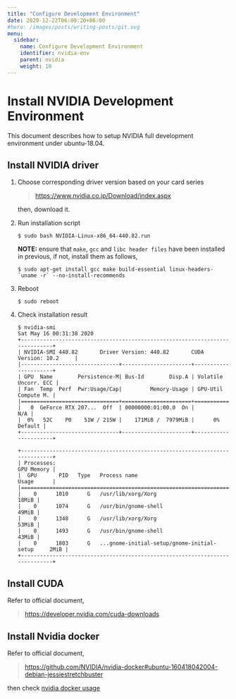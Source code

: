 ```yaml
---
title: "Configure Development Environment"
date: 2020-12-22T06:00:20+06:00
#hero: /images/posts/writing-posts/git.svg
menu:
  sidebar:
    name: Configure Development Environment
    identifier: nvidia-env
    parent: nvidia
    weight: 10
---
```


# Install NVIDIA Development Environment

This document describes how to setup NVIDIA full development environment under ubuntu-18.04.

## Install NVIDIA driver

1. Choose corresponding driver version based on your card series

   > https://www.nvidia.co.jp/Download/index.aspx

   then, download it.

2. Run installation script

   ```
   $ sudo bash NVIDIA-Linux-x86_64-440.82.run
   ```

   **NOTE:** ensure that `make`, `gcc` and `libc header files` have been installed in previous, if not, install them as follows,

   ```
   $ sudo apt-get install gcc make build-essential linux-headers-`uname -r` --no-install-recommends
   ```

3. Reboot

   ```
   $ sudo reboot
   ```

4. Check installation result

   ```
   $ nvidia-smi
   Sat May 16 00:31:38 2020
   +-----------------------------------------------------------------------------+
   | NVIDIA-SMI 440.82       Driver Version: 440.82       CUDA Version: 10.2     |
   |-------------------------------+----------------------+----------------------+
   | GPU  Name        Persistence-M| Bus-Id        Disp.A | Volatile Uncorr. ECC |
   | Fan  Temp  Perf  Pwr:Usage/Cap|         Memory-Usage | GPU-Util  Compute M. |
   |===============================+======================+======================|
   |   0  GeForce RTX 207...  Off  | 00000000:01:00.0  On |                  N/A |
   |  0%   52C    P0    51W / 215W |    171MiB /  7979MiB |      0%      Default |
   +-------------------------------+----------------------+----------------------+

   +-----------------------------------------------------------------------------+
   | Processes:                                                       GPU Memory |
   |  GPU       PID   Type   Process name                             Usage      |
   |=============================================================================|
   |    0      1010      G   /usr/lib/xorg/Xorg                            18MiB |
   |    0      1074      G   /usr/bin/gnome-shell                          49MiB |
   |    0      1348      G   /usr/lib/xorg/Xorg                            53MiB |
   |    0      1493      G   /usr/bin/gnome-shell                          43MiB |
   |    0      1803      G   ...gnome-initial-setup/gnome-initial-setup     2MiB |
   +-----------------------------------------------------------------------------+
   ```

## Install CUDA

Refer to official document,

> https://developer.nvidia.com/cuda-downloads

## Install Nvidia docker

Refer to official document,

> https://github.com/NVIDIA/nvidia-docker#ubuntu-160418042004-debian-jessiestretchbuster

then check [nvidia docker usage](https://github.com/NVIDIA/nvidia-docker#usage)
